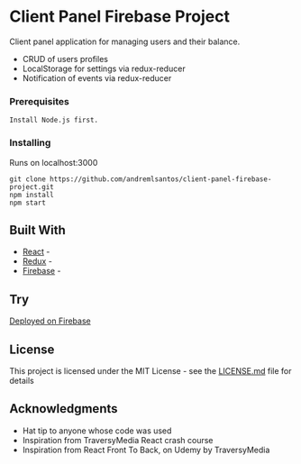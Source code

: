 # Client Panel Firebase Project

Client panel application for managing users and their balance.

<ul>
    <li> CRUD of users profiles </li>
    <li> LocalStorage for settings via redux-reducer </li>
    <li> Notification of events via redux-reducer </li>
</ul>

### Prerequisites

```
Install Node.js first.
```

### Installing

Runs on localhost:3000

```
git clone https://github.com/andremlsantos/client-panel-firebase-project.git
npm install
npm start
```

## Built With

-   [React](https://expressjs.com/) -
-   [Redux](https://github.com/expressjs/body-parser) -
-   [Firebase](https://github.com/unsplash/unsplash-js) -

## Try

<a href="https://react-client-panel-b802e.web.app/">Deployed on Firebase</a>

## License

This project is licensed under the MIT License - see the [LICENSE.md](LICENSE.md) file for details

## Acknowledgments

-   Hat tip to anyone whose code was used
-   Inspiration from TraversyMedia React crash course
-   Inspiration from React Front To Back, on Udemy by TraversyMedia
